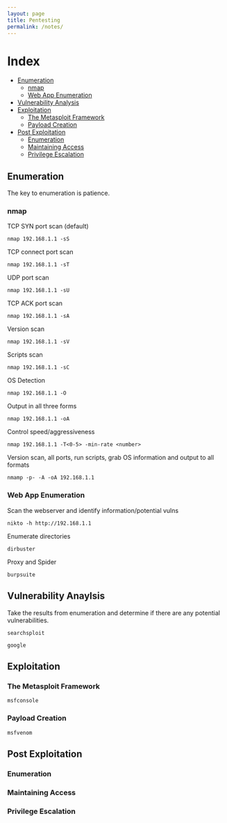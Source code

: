 ```yaml
---
layout: page
title: Pentesting
permalink: /notes/
---
```


# Index
* [Enumeration](#enumeration)
    * [nmap](#nmap)
    * [Web App Enumeration](#web-app-enumeration)
* [Vulnerability Analysis](#vulnerability-anaylsis)
* [Exploitation](#exploitation)
    * [The Metasploit Framework](#the-metasploit-framework)
    * [Payload Creation](#payload-creation)
* [Post Exploitation](#post-Exploitation)
    * [Enumeration](#enumeration)
    * [Maintaining Access](#maintaining-access)
    * [Privilege Escalation](#privilege-escalation)

## Enumeration

The key to enumeration is patience.

### nmap

TCP SYN port scan (default)

```nmap 192.168.1.1 -sS``` 

TCP connect port scan

```nmap 192.168.1.1 -sT```

UDP port scan

```nmap 192.168.1.1 -sU```

TCP ACK port scan

```nmap 192.168.1.1 -sA```

Version scan

```nmap 192.168.1.1 -sV```

Scripts scan

```nmap 192.168.1.1 -sC```

OS Detection

```nmap 192.168.1.1 -O```

Output in all three forms

```nmap 192.168.1.1 -oA```

Control speed/aggressiveness

```nmap 192.168.1.1 -T<0-5> -min-rate <number>```

Version scan, all ports, run scripts, grab OS information and output to all formats

```nmamp -p- -A -oA 192.168.1.1```

### Web App Enumeration

Scan the webserver and identify information/potential vulns

```nikto -h http://192.168.1.1```

Enumerate directories

```dirbuster```

Proxy and Spider

```burpsuite```

## Vulnerability Anaylsis

Take the results from enumeration and determine if there are any potential vulnerabilities.

```searchsploit```

```google```

## Exploitation

### The Metasploit Framework

```msfconsole```

### Payload Creation

```msfvenom```

## Post Exploitation

### Enumeration

### Maintaining Access

### Privilege Escalation